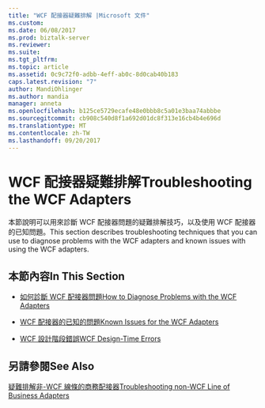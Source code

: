 ```yaml
---
title: "WCF 配接器疑難排解 |Microsoft 文件"
ms.custom: 
ms.date: 06/08/2017
ms.prod: biztalk-server
ms.reviewer: 
ms.suite: 
ms.tgt_pltfrm: 
ms.topic: article
ms.assetid: 0c9c72f0-adbb-4eff-ab0c-8d0cab40b183
caps.latest.revision: "7"
author: MandiOhlinger
ms.author: mandia
manager: anneta
ms.openlocfilehash: b125ce5729ecafe48e0bbb8c5a01e3baa74abbbe
ms.sourcegitcommit: cb908c540d8f1a692d01dc8f313e16cb4b4e696d
ms.translationtype: MT
ms.contentlocale: zh-TW
ms.lasthandoff: 09/20/2017
---
```

# <a name="troubleshooting-the-wcf-adapters"></a><span data-ttu-id="80978-102">WCF 配接器疑難排解</span><span class="sxs-lookup"><span data-stu-id="80978-102">Troubleshooting the WCF Adapters</span></span>
<span data-ttu-id="80978-103">本節說明可以用來診斷 WCF 配接器問題的疑難排解技巧，以及使用 WCF 配接器的已知問題。</span><span class="sxs-lookup"><span data-stu-id="80978-103">This section describes troubleshooting techniques that you can use to diagnose problems with the WCF adapters and known issues with using the WCF adapters.</span></span>  
  
## <a name="in-this-section"></a><span data-ttu-id="80978-104">本節內容</span><span class="sxs-lookup"><span data-stu-id="80978-104">In This Section</span></span>  
  
-   [<span data-ttu-id="80978-105">如何診斷 WCF 配接器問題</span><span class="sxs-lookup"><span data-stu-id="80978-105">How to Diagnose Problems with the WCF Adapters</span></span>](../core/how-to-diagnose-problems-with-the-wcf-adapters.md)  
  
-   [<span data-ttu-id="80978-106">WCF 配接器的已知的問題</span><span class="sxs-lookup"><span data-stu-id="80978-106">Known Issues for the WCF Adapters</span></span>](../core/known-issues-for-the-wcf-adapters.md)  
  
-   [<span data-ttu-id="80978-107">WCF 設計階段錯誤</span><span class="sxs-lookup"><span data-stu-id="80978-107">WCF Design-Time Errors</span></span>](../core/troubleshooting-the-wcf-adapters.md)  
  
## <a name="see-also"></a><span data-ttu-id="80978-108">另請參閱</span><span class="sxs-lookup"><span data-stu-id="80978-108">See Also</span></span>  
 [<span data-ttu-id="80978-109">疑難排解非-WCF 線條的商務配接器</span><span class="sxs-lookup"><span data-stu-id="80978-109">Troubleshooting non-WCF Line of Business Adapters</span></span>](../core/troubleshooting-non-wcf-line-of-business-adapters.md)